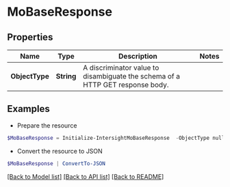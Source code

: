 # MoBaseResponse
## Properties

Name | Type | Description | Notes
------------ | ------------- | ------------- | -------------
**ObjectType** | **String** | A discriminator value to disambiguate the schema of a HTTP GET response body. | 

## Examples

- Prepare the resource
```powershell
$MoBaseResponse = Initialize-IntersightMoBaseResponse  -ObjectType null
```

- Convert the resource to JSON
```powershell
$MoBaseResponse | ConvertTo-JSON
```

[[Back to Model list]](../README.md#documentation-for-models) [[Back to API list]](../README.md#documentation-for-api-endpoints) [[Back to README]](../README.md)

